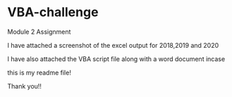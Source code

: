 # VBA-challenge
Module 2 Assignment

I have attached a screenshot of the excel output for 2018,2019 and 2020

I have also attached the VBA script file along with a word document incase

this is my readme file!

Thank you!!
